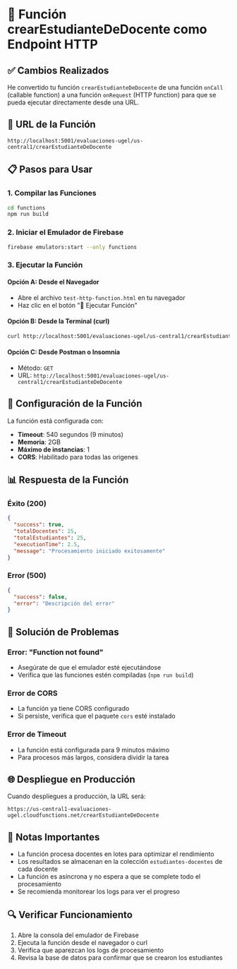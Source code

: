 # 🚀 Función crearEstudianteDeDocente como Endpoint HTTP

## ✅ Cambios Realizados

He convertido tu función `crearEstudianteDeDocente` de una función `onCall` (callable function) a una función `onRequest` (HTTP function) para que se pueda ejecutar directamente desde una URL.

## 🔗 URL de la Función

```
http://localhost:5001/evaluaciones-ugel/us-central1/crearEstudianteDeDocente
```

## 📋 Pasos para Usar

### 1. Compilar las Funciones
```bash
cd functions
npm run build
```

### 2. Iniciar el Emulador de Firebase
```bash
firebase emulators:start --only functions
```

### 3. Ejecutar la Función

#### Opción A: Desde el Navegador
- Abre el archivo `test-http-function.html` en tu navegador
- Haz clic en el botón "🚀 Ejecutar Función"

#### Opción B: Desde la Terminal (curl)
```bash
curl http://localhost:5001/evaluaciones-ugel/us-central1/crearEstudianteDeDocente
```

#### Opción C: Desde Postman o Insomnia
- Método: `GET`
- URL: `http://localhost:5001/evaluaciones-ugel/us-central1/crearEstudianteDeDocente`

## 🔧 Configuración de la Función

La función está configurada con:
- **Timeout**: 540 segundos (9 minutos)
- **Memoria**: 2GB
- **Máximo de instancias**: 1
- **CORS**: Habilitado para todas las origenes

## 📊 Respuesta de la Función

### Éxito (200)
```json
{
  "success": true,
  "totalDocentes": 25,
  "totalEstudiantes": 25,
  "executionTime": 2.5,
  "message": "Procesamiento iniciado exitosamente"
}
```

### Error (500)
```json
{
  "success": false,
  "error": "Descripción del error"
}
```

## 🚨 Solución de Problemas

### Error: "Function not found"
- Asegúrate de que el emulador esté ejecutándose
- Verifica que las funciones estén compiladas (`npm run build`)

### Error de CORS
- La función ya tiene CORS configurado
- Si persiste, verifica que el paquete `cors` esté instalado

### Error de Timeout
- La función está configurada para 9 minutos máximo
- Para procesos más largos, considera dividir la tarea

## 🌐 Despliegue en Producción

Cuando despliegues a producción, la URL será:
```
https://us-central1-evaluaciones-ugel.cloudfunctions.net/crearEstudianteDeDocente
```

## 📝 Notas Importantes

- La función procesa docentes en lotes para optimizar el rendimiento
- Los resultados se almacenan en la colección `estudiantes-docentes` de cada docente
- La función es asíncrona y no espera a que se complete todo el procesamiento
- Se recomienda monitorear los logs para ver el progreso

## 🔍 Verificar Funcionamiento

1. Abre la consola del emulador de Firebase
2. Ejecuta la función desde el navegador o curl
3. Verifica que aparezcan los logs de procesamiento
4. Revisa la base de datos para confirmar que se crearon los estudiantes
